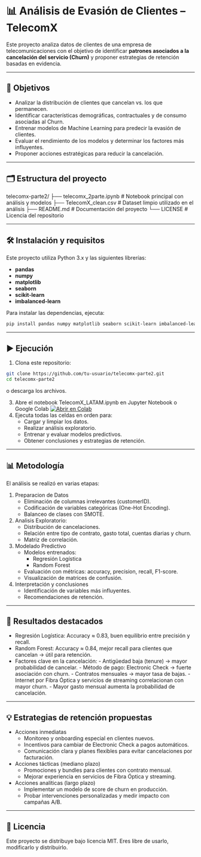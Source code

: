 # 📊 Análisis de Evasión de Clientes – TelecomX

Este proyecto analiza datos de clientes de una empresa de telecomunicaciones con el objetivo de identificar **patrones asociados a la cancelación del servicio (Churn)** y proponer estrategias de retención basadas en evidencia.

---

## 📌 Objetivos

- Analizar la distribución de clientes que cancelan vs. los que permanecen.
- Identificar características demográficas, contractuales y de consumo asociadas al Churn.
- Entrenar modelos de Machine Learning para predecir la evasión de clientes.
- Evaluar el rendimiento de los modelos y determinar los factores más influyentes.
- Proponer acciones estratégicas para reducir la cancelación.

---

## 🗂️ Estructura del proyecto

telecomx-parte2/
├── telecomx_2parte.ipynb     # Notebook principal con análisis y modelos
├── TelecomX_clean.csv        # Dataset limpio utilizado en el análisis
├── README.md                 # Documentación del proyecto
└── LICENSE                   # Licencia del repositorio

---

## 🛠️ Instalación y requisitos

Este proyecto utiliza Python 3.x y las siguientes librerías:
- **pandas**
- **numpy**
- **matplotlib**
- **seaborn**
- **scikit-learn**
- **imbalanced-learn**

Para instalar las dependencias, ejecuta:
```bash
pip install pandas numpy matplotlib seaborn scikit-learn imbalanced-learn
```

---

## ▶️ Ejecución

1. Clona este repositorio:

```bash
git clone https://github.com/tu-usuario/telecomx-parte2.git
cd telecomx-parte2
```
 o descarga los archivos.
 
3. Abre el notebook TelecomX_LATAM.ipynb en Jupyter Notebook o Google Colab [![Abrir en Colab](https://colab.research.google.com/assets/colab-badge.svg)](https://colab.research.google.com/?hl=es-ES 
)
4. Ejecuta todas las celdas en orden para:
   - Cargar y limpiar los datos.
   - Realizar análisis exploratorio.
   - Entrenar y evaluar modelos predictivos.
   - Obtener conclusiones y estrategias de retención.

---

## 📊 Metodología
El análisis se realizó en varias etapas:
  1. Preparacion de Datos
     - Eliminación de columnas irrelevantes (customerID).
     - Codificación de variables categóricas (One-Hot Encoding).
     - Balanceo de clases con SMOTE.
  2. Analisis Exploratorio:
     - Distribución de cancelaciones.
     - Relación entre tipo de contrato, gasto total, cuentas diarias y churn.
     - Matriz de correlación.
  3. Modelado Predictivo
      - Modelos entrenados:
          - Regresión Logística
          - Random Forest
      - Evaluación con métricas: accuracy, precision, recall, F1-score.
      - Visualización de matrices de confusión.
  4. Interpretación y conclusiones
     - Identificación de variables más influyentes.
     - Recomendaciones de retención.

---

## 📌 Resultados destacados
- Regresión Logística: Accuracy ≈ 0.83, buen equilibrio entre precisión y recall.
- Random Forest: Accuracy ≈ 0.84, mejor recall para clientes que cancelan → útil para retención.
- Factores clave en la cancelación:
      - Antigüedad baja (tenure) → mayor probabilidad de cancelar.
      - Método de pago: Electronic Check → fuerte asociación con churn.
      - Contratos mensuales → mayor tasa de bajas.
      - Internet por Fibra Óptica y servicios de streaming correlacionan con mayor churn.
      - Mayor gasto mensual aumenta la probabilidad de cancelación.

---

## 💡 Estrategias de retención propuestas
- Acciones inmediatas
    - Monitoreo y onboarding especial en clientes nuevos.
    - Incentivos para cambiar de Electronic Check a pagos automáticos.
    - Comunicación clara y planes flexibles para evitar cancelaciones por facturación.
- Acciones tácticas (mediano plazo)
    - Promociones y bundles para clientes con contrato mensual.
    - Mejorar experiencia en servicios de Fibra Óptica y streaming.
- Acciones analíticas (largo plazo)
    - Implementar un modelo de score de churn en producción.
    - Probar intervenciones personalizadas y medir impacto con campañas A/B.
---

## 📜 Licencia

Este proyecto se distribuye bajo licencia MIT.
Eres libre de usarlo, modificarlo y distribuirlo.



